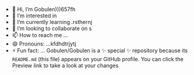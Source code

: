 - 👋 Hi, I’m Gobulen)))657fh
- 👀 I’m interested in 
- 🌱 I’m currently learning .rsthernj
- 💞️ I’m looking to collaborate on s
- 📫 How to reach me ...
- 😄 Pronouns: ...kfdhdtrjytj
- ⚡ Fun fact: ...
Gobulen/Gobulen is a ✨ special ✨ repository because its `README.md` (this file) appears on your GitHub profile.
You can click the Preview link to take a look at your changes
